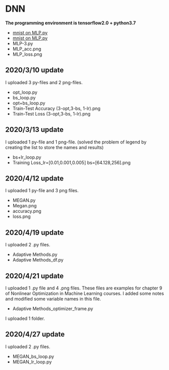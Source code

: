 # DNN

**The programming environment is tensorflow2.0 + python3.7**
- [mnist on MLP.py](https://github.com/JialiZhang1016/DNN/blob/master/DNN/minist%20on%20MLP.py)
- [mnist on MLP.py](./DNN/minist%20on%20MLP.py)
- MLP-3.py
- MLP_acc.png
- MLP_loss.png


## 2020/3/10 update

I uploaded 3 py-files and 2 png-files.

- opt_loop.py  
- bs_loop.py   
- opt+bs_loop.py  
- Train-Test Accuracy (3-opt,3-bs, 1-lr).png  
- Train-Test Loss (3-opt,3-bs, 1-lr).png  


## 2020/3/13 update

I uploaded 1 py-file and 1 png-file. (solved the problem of legend by creating the list to store the names and results)

- bs+lr_loop.py  
- Training Loss_lr=[0.01,0.001,0.005] bs=[64.128,256].png


## 2020/4/12 update

I uploaded 1 py-file and 3 png files.

- MEGAN.py
- Megan.png
- accuracy.png
- loss.png


## 2020/4/19 update

I uploaded 2 .py files.

- Adaptive Methods.py
- Adaptive Methods_df.py


## 2020/4/21 update

I uploaded 1 .py file and 4 .png files.
These files are examples for chapter 9 of Nonlinear Optimization in Machine Learning courses.
I added some notes and modified some variable names in this file.
- Adaptive Methods_optimizer_frame.py

I uploaded 1 folder.


## 2020/4/27 update

I uploaded 2 .py files.  
- MEGAN_bs_loop.py
- MEGAN_lr_loop.py
 
